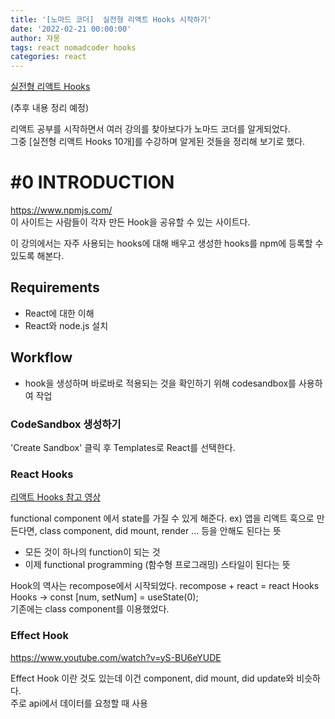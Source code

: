 ```yaml
---
title: '[노마드 코더]  실전형 리액트 Hooks 시작하기'
date: '2022-02-21 00:00:00'
author: 쟈몽
tags: react nomadcoder hooks
categories: react
---
```


[실전형 리액트 Hooks](https://nomadcoders.co/react-hooks-introduction)

(추후 내용 정리 예정)

리액트 공부를 시작하면서 여러 강의를 찾아보다가 노마드 코더를 알게되었다.  
그중 [실전형 리액트 Hooks 10개]를 수강하며 알게된 것들을 정리해 보기로 했다.

# #0 INTRODUCTION

https://www.npmjs.com/  
이 사이트는 사람들이 각자 만든 Hook을 공유할 수 있는 사이트다.

이 강의에서는 자주 사용되는 hooks에 대해 배우고 생성한 hooks를 npm에 등록할 수 있도록 해본다.

## Requirements

- React에 대한 이해
- React와 node.js 설치

## Workflow

- hook을 생성하며 바로바로 적용되는 것을 확인하기 위해 codesandbox를 사용하여 작업

### CodeSandbox 생성하기

'Create Sandbox' 클릭 후 Templates로 React를 선택한다.

### React Hooks

[리액트 Hooks 참고 영상](https://www.youtube.com/watch?v=yS-BU6eYUDE)

functional component 에서 state를 가질 수 있게 해준다.
ex) 앱을 리액트 훅으로 만든다면, class component, did mount, render ... 등을 안해도 된다는 뜻

- 모든 것이 하나의 function이 되는 것
- 이제 functional programming (함수형 프로그래밍) 스타일이 된다는 뜻

Hook의 역사는 recompose에서 시작되었다.
recompose + react = react Hooks  
Hooks -> const [num, setNum] = useState(0);  
기존에는 class component를 이용했었다.

### Effect Hook

https://www.youtube.com/watch?v=yS-BU6eYUDE

Effect Hook 이란 것도 있는데 이건 component, did mount, did update와 비슷하다.  
주로 api에서 데이터를 요청할 때 사용

